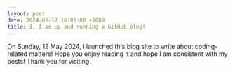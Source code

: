 ```yaml
---
layout: post
date: 2024-05-12 16:05:00 +1000
title: 1. I am up and running a GitHub blog!
---
```


On Sunday, 12 May 2024, I launched this blog site to write about coding-related matters! Hope you enjoy reading it and hope I am consistent with my posts! Thank you for visiting.
